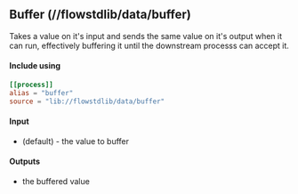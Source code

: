 ## Buffer (//flowstdlib/data/buffer)
Takes a value on it's input and sends the same value on it's output when it can
run, effectively buffering it until the downstream processs can accept it.

#### Include using
```toml
[[process]]
alias = "buffer"
source = "lib://flowstdlib/data/buffer"
```


#### Input
* (default) - the value to buffer

#### Outputs
* the buffered value
